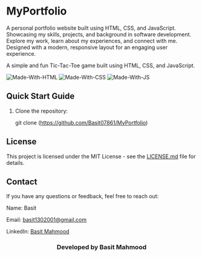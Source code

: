 # MyPortfolio
A personal portfolio website built using HTML, CSS, and JavaScript. Showcasing my skills, projects, and background in software development. Explore my work, learn about my experiences, and connect with me. Designed with a modern, responsive layout for an engaging user experience.

A simple and fun Tic-Tac-Toe game built using HTML, CSS, and JavaScript.

![Made-With-HTML](https://img.shields.io/badge/Made_with-HTML-informational?style=for-the-badge&logo=html5) 
![Made-With-CSS](https://img.shields.io/badge/Made_with-CSS-informational?style=for-the-badge&logo=css3) 
![Made-With-JS](https://img.shields.io/badge/Made_with-JavaScript-informational?style=for-the-badge&logo=javascript)

## Quick Start Guide

1. Clone the repository:


   git clone (https://github.com/Basit07861/MyPortfolio)

## License

This project is licensed under the MIT License - see the [LICENSE.md](https://github.com/girishgr8/Resume-Builder/blob/master/LICENSE) file for details.

## Contact
If you have any questions or feedback, feel free to reach out:

Name: Basit

Email: basit1302001@gmail.com

LinkedIn: [Basit Mahmood](https://www.linkedin.com/in/basit-mahmood)

<h3 align="center"><b>Developed by Basit Mahmood</b></h1>
